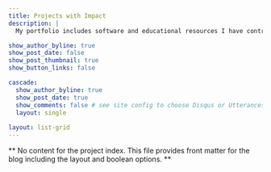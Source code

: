 ```yaml
---
title: Projects with Impact
description: |
  My portfolio includes software and educational resources I have contributed to or created that solve real world problems...

show_author_byline: true
show_post_date: false
show_post_thumbnail: true
show_button_links: false

cascade:    
  show_author_byline: true
  show_post_date: true
  show_comments: false # see site config to choose Disqus or Utterances
  layout: single
  
layout: list-grid
---
```


** No content for the project index. This file provides front matter for the blog including the layout and boolean options. **
